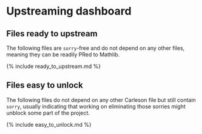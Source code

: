 # Upstreaming dashboard

## Files ready to upstream

The following files are `sorry`-free and do not depend on any other files, meaning they can be readily PRed to Mathlib.

{% include ready_to_upstream.md %}

## Files easy to unlock

The following files do not depend on any other Carleson file but still contain `sorry`, usually indicating that working on eliminating those sorries might unblock some part of the project.

{% include easy_to_unlock.md %}
